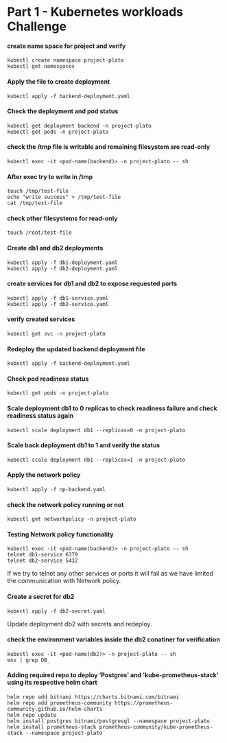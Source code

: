 # Part 1 - Kubernetes workloads Challenge

#### create name space for project and verify       
```
kubectl create namespace project-plato
kubectl get namespaces
```

#### Apply the file to create deployment       
`kubectl apply -f backend-deployment.yaml`

#### Check the deployment and pod status       

```
kubectl get deployment backend -n project-plato
kubectl get pods -n project-plato
```

#### check the /tmp file is writable and remaining filesystem are read-only        
`kubectl exec -it <pod-name(backend)> -n project-plato -- sh`

#### After exec try to write in /tmp      

```
touch /tmp/test-file
echo "write success" > /tmp/test-file
cat /tmp/test-file
```

#### check other filesystems for read-only        
`touch /root/test-file`

#### Create db1 and db2 deployments        

```
kubectl apply -f db1-deployment.yaml
kubectl apply -f db2-deployment.yaml
```

#### create services for db1 and db2 to expose requested ports        

```
kubectl apply -f db1-service.yaml
kubectl apply -f db2-service.yaml
```
#### verify created services      

`kubectl get svc -n project-plato`

#### Redeploy the updated backend deployment file      
`kubectl apply -f backend-deployment.yaml`

#### Check pod readiness status        
`kubectl get pods -n project-plato`

#### Scale deployment db1 to 0 replicas to check readiness failure and check readiness status again      
`kubectl scale deployment db1 --replicas=0 -n project-plato`

#### Scale back deployment db1 to 1 and verify the status       
`kubectl scale deployment db1 --replicas=1 -n project-plato`

#### Apply the network policy       
`kubectl apply -f np-backend.yaml`

#### check the network policy running or not        
`kubectl get networkpolicy -n project-plato`

#### Testing Network policy functionality      
```
kubectl exec -it <pod-name(backend)> -n project-plato -- sh
telnet db1-service 6379
telnet db2-service 5432
```
If we try to telnet any other services or ports it will fail as we have limited the communication with Network policy.

#### Create a secret for db2       
`kubectl apply -f db2-secret.yaml`

Update deployment db2 with secrets and redeploy.     

#### check the environment variables inside the db2 conatiner for verification     
```
kubectl exec -it <pod-name(db2)> -n project-plato -- sh
env | grep DB_
```
#### Adding required repo to deploy ‘Postgres’ and 'kube-prometheus-stack' using its respective helm chart
```
helm repo add bitnami https://charts.bitnami.com/bitnami
helm repo add prometheus-community https://prometheus-community.github.io/helm-charts
helm repo update
helm install postgres bitnami/postgresql --namespace project-plato
helm install prometheus-stack prometheus-community/kube-prometheus-stack --namespace project-plato
```
